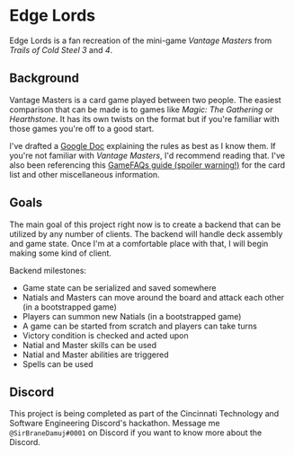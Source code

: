 # Edge Lords

Edge Lords is a fan recreation of the mini-game _Vantage Masters_ from  _Trails of Cold Steel 3_ and _4_.

## Background
Vantage Masters is a card game played between two people. The easiest comparison that can be made is to games like _Magic: The Gathering_ or _Hearthstone_. It has its own twists on the format but if you're familiar with those games you're off to a good start.

I've drafted a [Google Doc](https://docs.google.com/document/d/13izzV3TjRIEXKKgi8foEPB1zTqEirpIgQqRjUJtnrLI/edit?usp=sharing) explaining the rules as best as I know them. If you're not familiar with _Vantage Masters_, I'd recommend reading that. I've also been referencing this [GameFAQs guide (spoiler warning!)](https://gamefaqs.gamespot.com/ps4/229684-the-legend-of-heroes-trails-of-cold-steel-iv/faqs/77559/vantage-masters) for the card list and other miscellaneous information.

## Goals
The main goal of this project right now is to create a backend that can be utilized by any number of clients. The backend will handle deck assembly and game state. Once I'm at a comfortable place with that, I will begin making some kind of client.

Backend milestones:

* Game state can be serialized and saved somewhere
* Natials and Masters can move around the board and attack each other (in a bootstrapped game)
* Players can summon new Natials (in a bootstrapped game)
* A game can be started from scratch and players can take turns
* Victory condition is checked and acted upon
* Natial and Master skills can be used
* Natial and Master abilities are triggered
* Spells can be used

## Discord
This project is being completed as part of the Cincinnati Technology and Software Engineering Discord's hackathon. Message me `@SirBraneDamuj#0001` on Discord if you want to know more about the Discord.
